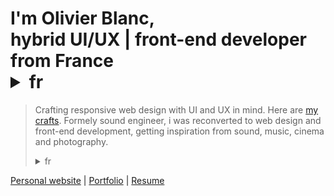 # I'm Olivier Blanc,<br>hybrid UI/UX | front-end developer<br>from France<details><summary>fr</summary>Je suis Olivier Blanc, développeur front-end hybride UI et UX</details>

> Crafting responsive web design with UI and UX in mind. Here are [my crafts](#scroll-btween). Formely sound engineer, i was reconverted to web design and front-end development, getting inspiration from sound, music, cinema and photography. <details><summary>fr</summary>Je conçois des interfaces web responsive avec une approche UI et UX. Anciennement ingénieur du son, je me suis reconverti dans le web design et le développement front-end, m'inspirant du son, de la musique, du cinéma et de la photographie. Voici mon [parcours](#resume).</details>

[Personal website](https://olivier3lanc.github.io) | [Portfolio](https://olivier3lanc.github.io/portfolio/) | [Resume](https://olivier3lanc.github.io/parcours/)
